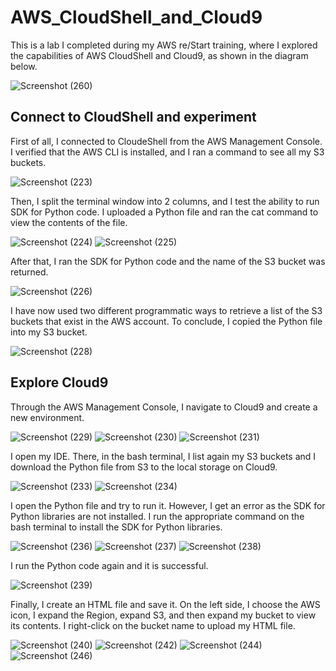# AWS_CloudShell_and_Cloud9
This is a lab I completed during my AWS re/Start training, where I explored the capabilities of AWS CloudShell and Cloud9, as shown in the diagram below.

![Screenshot (260)](https://github.com/user-attachments/assets/e228540c-1e0d-45df-947e-23c416360cf9)

## Connect to CloudShell and experiment

First of all, I connected to CloudeShell from the AWS Management Console. I verified that the AWS CLI is installed, and I ran a command to see all my S3 buckets.

![Screenshot (223)](https://github.com/user-attachments/assets/08e497f1-df93-404d-87fc-8368197ea1d9)

Then, I split the terminal window into 2 columns, and I test the ability to run SDK for Python code. I uploaded a Python file and ran the cat command to view the contents of the file.

![Screenshot (224)](https://github.com/user-attachments/assets/4c68564a-2f8c-4834-85b7-7600807f5c00)
![Screenshot (225)](https://github.com/user-attachments/assets/e83c1dc2-37e6-4bde-ad48-20fd6ea01215)

After that, I ran the SDK for Python code and the name of the S3 bucket was returned.

![Screenshot (226)](https://github.com/user-attachments/assets/e9cfa169-56a2-466e-9a4e-a74b512beb86)

I have now used two different programmatic ways to retrieve a list of the S3 buckets that exist in the AWS account. To conclude, I copied the Python file into my S3 bucket.

![Screenshot (228)](https://github.com/user-attachments/assets/cbe5d3b4-b762-4550-b099-a78526e3bc77)

## Explore Cloud9

Through the AWS Management Console, I navigate to Cloud9 and create a new environment. 

![Screenshot (229)](https://github.com/user-attachments/assets/1c41e9cb-586b-4db2-8be0-c80ebd717596)
![Screenshot (230)](https://github.com/user-attachments/assets/fc953d81-5bff-4dee-a6df-4af639305b87)
![Screenshot (231)](https://github.com/user-attachments/assets/15da92cc-1c25-4b1c-9e22-bd5e1b8f2790)

I open my IDE. There, in the bash terminal, I list again my S3 buckets and I download the Python file from S3 to the local storage on Cloud9.

![Screenshot (233)](https://github.com/user-attachments/assets/c5170e89-e153-4129-8567-f223374e0b0d)
![Screenshot (234)](https://github.com/user-attachments/assets/c1ca86e4-53d7-4ddb-95e3-234cc0c45b6b)

I open the Python file and try to run it. However, I get an error as the SDK for Python libraries are not installed. I run the appropriate command on the bash terminal to install the SDK for Python libraries.

![Screenshot (236)](https://github.com/user-attachments/assets/fd51f575-bd48-4f47-803a-4936cfddd415)
![Screenshot (237)](https://github.com/user-attachments/assets/5f0a0ad8-8bd6-42d9-965d-5b141e2b46e8)
![Screenshot (238)](https://github.com/user-attachments/assets/dbc79382-0f4f-43f2-88a8-0d7cb0353e45)

I run the Python code again and it is successful.

![Screenshot (239)](https://github.com/user-attachments/assets/dfe7ef4b-3c0e-4177-803e-831f68f7ac15)

Finally, I create an HTML file and save it. On the left side, I choose the AWS icon, I expand the Region, expand S3, and then expand my bucket to view its contents. I right-click on the bucket name to upload my HTML file.

![Screenshot (240)](https://github.com/user-attachments/assets/18110230-0113-4ed3-b385-5e501b69f8be)
![Screenshot (242)](https://github.com/user-attachments/assets/cc89a5a7-61e5-49cd-9da4-045904a208d4)
![Screenshot (244)](https://github.com/user-attachments/assets/7a306be6-5524-41aa-b98c-30206ad86a1e)
![Screenshot (246)](https://github.com/user-attachments/assets/4615f4d1-a5e8-4201-a68a-7138be9a4983)
